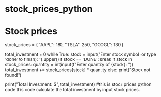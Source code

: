 # stock_prices_python
# Stock prices
stock_prices = {
    "AAPL": 180,
    "TSLA": 250,
    "GOOGL": 130
}

total_investment = 0
while True:
    stock = input("Enter stock symbol (or type 'done' to finish): ").upper()
    if stock == 'DONE':
        break
    if stock in stock_prices:
        quantity = int(input(f"Enter quantity of {stock}: "))
        total_investment += stock_prices[stock] * quantity
    else:
        print("Stock not found!")

print("Total Investment: $", total_investment)
#this is stock prices python code.this code calculate the total investment by input stock prices. 

